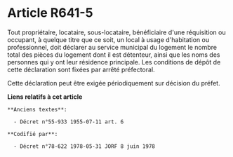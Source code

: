 # Article R641-5

Tout propriétaire, locataire, sous-locataire, bénéficiaire d'une réquisition ou occupant, à quelque titre que ce soit, un
local à usage d'habitation ou professionnel, doit déclarer au service municipal du logement le nombre total des pièces du
logement dont il est détenteur, ainsi que les noms des personnes qui y ont leur résidence principale. Les conditions de dépôt
de cette déclaration sont fixées par arrêté préfectoral.

Cette déclaration peut être exigée périodiquement sur décision du préfet.

**Liens relatifs à cet article**

	**Anciens textes**:

	  - Décret n°55-933 1955-07-11 art. 6

	**Codifié par**:

	  - Décret n°78-622 1978-05-31 JORF 8 juin 1978
